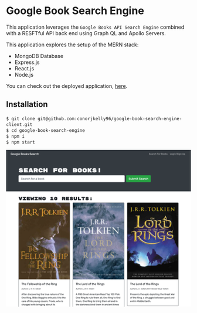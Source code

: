 # Google Book Search Engine

This application leverages the `Google Books API Search Engine` combined with a RESFTful API back end using Graph QL and Apollo Servers.

This application explores the setup of the MERN stack:

- MongoDB Database
- Express.js
- React.js
- Node.js

You can check out the deployed application, [here](https://google-book-client.herokuapp.com/).

## Installation

```
$ git clone git@github.com:conorjkelly96/google-book-search-engine-client.git
$ cd google-book-search-engine
$ npm i
$ npm start
```

![Application](/public/docs/googlebooks.png)
